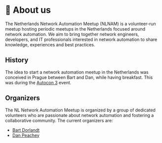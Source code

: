 # 👥  About us

The Netherlands Network Automation Meetup (NLNAM) is a volunteer-run meetup hosting periodic meetups in the Netherlands focused around network automation.
We aim to bring together network engineers, developers, and IT professionals interested in network automation to share knowledge, experiences and best practices.

## History

The idea to start a network automation meetup in the Netherlands was conceived in Prague between Bart and Dan, while having breakfast. This was during the [Autocon 3](http://networkautomation.forum/autocon3) event.

## Organizers

The NL Network Automation Meetup is organized by a group of dedicated volunteers who are passionate about network automation and fostering a collaborative community. The current organizers are:

- [Bart Dorlandt](https://www.linkedin.com/in/bartdorlandt/)
- [Dan Peachey](https://www.linkedin.com/in/dpeachey/)
